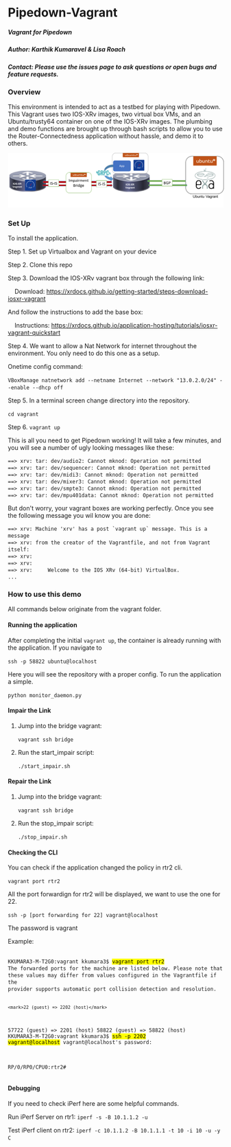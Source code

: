 # Pipedown-Vagrant
##### Vagrant for Pipedown
##### Author: Karthik Kumaravel & Lisa Roach
##### Contact: Please use the issues page to ask questions or open bugs and feature requests.

### Overview
This environment is intended to act as a testbed for playing with Pipedown. This Vagrant uses two IOS-XRv images, two virtual box VMs, and an Ubuntu/trusty64 container on one of the IOS-XRv images. The plumbing and demo functions are brought up through bash scripts to allow you to use the Router-Connectedness application without hassle, and demo it to others.

![Router Diagram](Router-Connectedness.png)

### Set Up

To install the application.

Step 1. Set up Virtualbox and Vagrant on your device

Step 2. Clone this repo

Step 3. Download the IOS-XRv vagrant box through the following link:

&nbsp;&nbsp;&nbsp;&nbsp;Download: https://xrdocs.github.io/getting-started/steps-download-iosxr-vagrant

And follow the instructions to add the base box:

&nbsp;&nbsp;&nbsp;&nbsp;Instructions: https://xrdocs.github.io/application-hosting/tutorials/iosxr-vagrant-quickstart

Step 4. We want to allow a Nat Network for internet throughout the environment. You only need to do this one as a setup.

Onetime config command:

``` VBoxManage natnetwork add --netname Internet --network "13.0.2.0/24" --enable --dhcp off ```

Step 5. In a terminal screen change directory into the repository.

``` cd vagrant ```

Step 6. ``` vagrant up ```

This is all you need to get Pipedown working! It will take a few minutes, and you will see a number of ugly looking messages like these:

```
==> xrv: tar: dev/audio2: Cannot mknod: Operation not permitted
==> xrv: tar: dev/sequencer: Cannot mknod: Operation not permitted
==> xrv: tar: dev/midi3: Cannot mknod: Operation not permitted
==> xrv: tar: dev/mixer3: Cannot mknod: Operation not permitted
==> xrv: tar: dev/smpte3: Cannot mknod: Operation not permitted
==> xrv: tar: dev/mpu401data: Cannot mknod: Operation not permitted
```

But don't worry, your vagrant boxes are working perfectly. Once you see the following message you wil know you are done:

```
==> xrv: Machine 'xrv' has a post `vagrant up` message. This is a message
==> xrv: from the creator of the Vagrantfile, and not from Vagrant itself:
==> xrv:
==> xrv:
==> xrv:     Welcome to the IOS XRv (64-bit) VirtualBox.
...
```
### How to use this demo

All commands below originate from the vagrant folder.

#### Running the application

After completing the initial ```vagrant up```, the container is already running with the application. If you navigate to

```ssh -p 58822 ubuntu@localhost```

Here you will see the repository with a proper config. To run the application a simple.

``` python monitor_daemon.py ```

#### Impair the Link

1. Jump into the bridge vagrant:

   ```vagrant ssh bridge```

2. Run the start_impair script:

   ``` ./start_impair.sh ```


#### Repair the Link

1. Jump into the bridge vagrant:

   ``` vagrant ssh bridge ```

2. Run the stop_impair script:

   ``` ./stop_impair.sh ```

#### Checking the CLI

You can check if the application changed the policy in rtr2 cli.

``` vagrant port rtr2 ```

All the port forwardign for rtr2 will be displayed, we want to use the one for 22.

``` ssh -p [port forwarding for 22] vagrant@localhost ```

The password is vagrant

Example:

<div class="highlighter-rouge">
<pre class="highlight">
<code>
KKUMARA3-M-T2G0:vagrant kkumara3$ <mark>vagrant port rtr2</mark>
The forwarded ports for the machine are listed below. Please note that
these values may differ from values configured in the Vagrantfile if the
provider supports automatic port collision detection and resolution.

    <mark>22 (guest) => 2202 (host)</mark>
 57722 (guest) => 2201 (host)
 58822 (guest) => 58822 (host)
KKUMARA3-M-T2G0:vagrant kkumara3$ <mark>ssh -p 2202 vagrant@localhost</mark>
vagrant@localhost's password:


RP/0/RP0/CPU0:rtr2#
</code>
</pre>
</div>

#### Debugging

If you need to check iPerf here are some helpful commands.

Run iPerf Server on rtr1:
``` iperf -s -B 10.1.1.2 -u ```


Test iPerf client on rtr2:
```iperf -c 10.1.1.2 -B 10.1.1.1 -t 10 -i 10 -u -y C```

